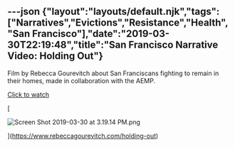 ---json
{"layout":"layouts/default.njk","tags":["Narratives","Evictions","Resistance","Health","San Francisco"],"date":"2019-03-30T22:19:48","title":"San Francisco Narrative Video: Holding Out"}
---

Film by Rebecca Gourevitch about San Franciscans fighting to remain in their homes, made in collaboration with the AEMP.

[Click to watch](https://www.rebeccagourevitch.com/holding-out)

[

![Screen Shot 2019-03-30 at 3.19.14 PM.png](https://images.squarespace-cdn.com/content/v1/52b7d7a6e4b0b3e376ac8ea2/1553984378038-JLSV1ZJYU9N6ZI6VUBEU/ke17ZwdGBToddI8pDm48kOkbiVnHk9dSM7amthv4vt0UqsxRUqqbr1mOJYKfIPR7LoDQ9mXPOjoJoqy81S2I8N_N4V1vUb5AoIIIbLZhVYxCRW4BPu10St3TBAUQYVKczqpjt1fyGw9Pz_bl6zajnIcCYQ5Ioc1sTdfT1C433poOZMEDAZwVX_IqEdcp-zhM/Screen+Shot+2019-03-30+at+3.19.14+PM.png)

](https://www.rebeccagourevitch.com/holding-out)